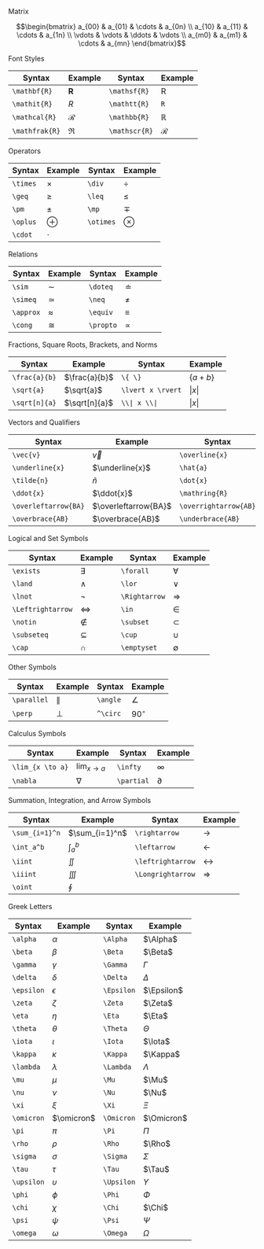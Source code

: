 Matrix

$$\begin{bmatrix}
a_{00} & a_{01} & \cdots & a_{0n} \\
a_{10} & a_{11} & \cdots & a_{1n} \\
\vdots & \vdots & \ddots & \vdots \\
a_{m0} & a_{m1} & \cdots & a_{mn}
\end{bmatrix}$$

Font Styles

| Syntax         | Example        | Syntax        | Example       |
|----------------|----------------|---------------|---------------|
| `\mathbf{R}`   | $\mathbf{R}$   | `\mathsf{R}`  | $\mathsf{R}$  |
| `\mathit{R}`   | $\mathit{R}$   | `\mathtt{R}`  | $\mathtt{R}$  |
| `\mathcal{R}`  | $\mathcal{R}$  | `\mathbb{R}`  | $\mathbb{R}$  |
| `\mathfrak{R}` | $\mathfrak{R}$ | `\mathscr{R}` | $\mathscr{R}$ |

Operators

| Syntax   | Example  | Syntax    | Example   |
|----------|----------|-----------|-----------|
| `\times` | $\times$ | `\div`    | $\div$    |
| `\geq`   | $\geq$   | `\leq`    | $\leq$    |
| `\pm`    | $\pm$    | `\mp`     | $\mp$     |
| `\oplus` | $\oplus$ | `\otimes` | $\otimes$ |
| `\cdot`  | $\cdot$  |           |           |

Relations

| Syntax    | Example   | Syntax    | Example   |
|-----------|-----------|-----------|-----------|
| `\sim`    | $\sim$    | `\doteq`  | $\doteq$  |
| `\simeq`  | $\simeq$  | `\neq`    | $\neq$    |
| `\approx` | $\approx$ | `\equiv`  | $\equiv$  |
| `\cong`   | $\cong$   | `\propto` | $\propto$ |

Fractions, Square Roots, Brackets, and Norms

| Syntax        | Example       | Syntax            | Example           |
|---------------|---------------|-------------------|-------------------|
| `\frac{a}{b}` | $\frac{a}{b}$ | `\{ \}`           | $\{a + b\}$       |
| `\sqrt{a}`    | $\sqrt{a}$    | `\lvert x \rvert` | $\lvert x \rvert$ |
| `\sqrt[n]{a}` | $\sqrt[n]{a}$ | `\\\| x \\\|`     | $\| x \|$         |

Vectors and Qualifiers

| Syntax               | Example              | Syntax                | Example               |
|----------------------|----------------------|-----------------------|-----------------------|
| `\vec{v}`            | $\vec{v}$            | `\overline{x}`        | $\overline{x}$        |
| `\underline{x}`      | $\underline{x}$      | `\hat{a}`             | $\hat{a}$             |
| `\tilde{n}`          | $\tilde{n}$          | `\dot{x}`             | $\dot{x}$             |
| `\ddot{x}`           | $\ddot{x}$           | `\mathring{R}`        | $\mathring{R}$        |
| `\overleftarrow{BA}` | $\overleftarrow{BA}$ | `\overrightarrow{AB}` | $\overrightarrow{AB}$ |
| `\overbrace{AB}`     | $\overbrace{AB}$     | `\underbrace{AB}`     | $\underbrace{AB}$     |

Logical and Set Symbols

| Syntax            | Example           | Syntax        | Example       |
|-------------------|-------------------|---------------|---------------|
| `\exists`         | $\exists$         | `\forall`     | $\forall$     |
| `\land`           | $\land$           | `\lor`        | $\lor$        |
| `\lnot`           | $\lnot$           | `\Rightarrow` | $\Rightarrow$ |
| `\Leftrightarrow` | $\Leftrightarrow$ | `\in`         | $\in$         |
| `\notin`          | $\notin$          | `\subset`     | $\subset$     |
| `\subseteq`       | $\subseteq$       | `\cup`        | $\cup$        |
| `\cap`            | $\cap$            | `\emptyset`   | $\emptyset$   |

Other Symbols

| Syntax      | Example     | Syntax   | Example    |
|-------------|-------------|----------|------------|
| `\parallel` | $\parallel$ | `\angle` | $\angle$   |
| `\perp`     | $\perp$     | `^\circ` | $90^\circ$ |

Calculus Symbols

| Syntax           | Example          | Syntax     | Example    |
|------------------|------------------|------------|------------|
| `\lim_{x \to a}` | $\lim_{x \to a}$ | `\infty`   | $\infty$   |
| `\nabla`         | $\nabla$         | `\partial` | $\partial$ |

Summation, Integration, and Arrow Symbols

| Syntax         | Example        | Syntax            | Example           |
|----------------|----------------|-------------------|-------------------|
| `\sum_{i=1}^n` | $\sum_{i=1}^n$ | `\rightarrow`     | $\rightarrow$     |
| `\int_a^b`     | $\int_a^b$     | `\leftarrow`      | $\leftarrow$      |
| `\iint`        | $\iint$        | `\leftrightarrow` | $\leftrightarrow$ |
| `\iiint`       | $\iiint$       | `\Longrightarrow` | $\Longrightarrow$ |
| `\oint`        | $\oint$        |                   |                   |

Greek Letters

| Syntax     | Example    | Syntax     | Example    |
|------------|------------|------------|------------|
| `\alpha`   | $\alpha$   | `\Alpha`   | $\Alpha$   |
| `\beta`    | $\beta$    | `\Beta`    | $\Beta$    |
| `\gamma`   | $\gamma$   | `\Gamma`   | $\Gamma$   |
| `\delta`   | $\delta$   | `\Delta`   | $\Delta$   |
| `\epsilon` | $\epsilon$ | `\Epsilon` | $\Epsilon$ |
| `\zeta`    | $\zeta$    | `\Zeta`    | $\Zeta$    |
| `\eta`     | $\eta$     | `\Eta`     | $\Eta$     |
| `\theta`   | $\theta$   | `\Theta`   | $\Theta$   |
| `\iota`    | $\iota$    | `\Iota`    | $\Iota$    |
| `\kappa`   | $\kappa$   | `\Kappa`   | $\Kappa$   |
| `\lambda`  | $\lambda$  | `\Lambda`  | $\Lambda$  |
| `\mu`      | $\mu$      | `\Mu`      | $\Mu$      |
| `\nu`      | $\nu$      | `\Nu`      | $\Nu$      |
| `\xi`      | $\xi$      | `\Xi`      | $\Xi$      |
| `\omicron` | $\omicron$ | `\Omicron` | $\Omicron$ |
| `\pi`      | $\pi$      | `\Pi`      | $\Pi$      |
| `\rho`     | $\rho$     | `\Rho`     | $\Rho$     |
| `\sigma`   | $\sigma$   | `\Sigma`   | $\Sigma$   |
| `\tau`     | $\tau$     | `\Tau`     | $\Tau$     |
| `\upsilon` | $\upsilon$ | `\Upsilon` | $\Upsilon$ |
| `\phi`     | $\phi$     | `\Phi`     | $\Phi$     |
| `\chi`     | $\chi$     | `\Chi`     | $\Chi$     |
| `\psi`     | $\psi$     | `\Psi`     | $\Psi$     |
| `\omega`   | $\omega$   | `\Omega`   | $\Omega$   |
